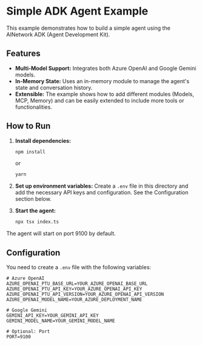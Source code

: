 # Simple ADK Agent Example

This example demonstrates how to build a simple agent using the AINetwork ADK (Agent Development Kit).

## Features

- **Multi-Model Support:** Integrates both Azure OpenAI and Google Gemini models.
- **In-Memory State:** Uses an in-memory module to manage the agent's state and conversation history.
- **Extensible:** The example shows how to add different modules (Models, MCP, Memory) and can be easily extended to include more tools or functionalities.

## How to Run

1.  **Install dependencies:**
    ```bash
    npm install
    ```
    or
    ```bash
    yarn
    ```

2.  **Set up environment variables:**
    Create a `.env` file in this directory and add the necessary API keys and configuration. See the Configuration section below.

3.  **Start the agent:**
    ```bash
    npx tsx index.ts
    ```

The agent will start on port 9100 by default.

## Configuration

You need to create a `.env` file with the following variables:

```env
# Azure OpenAI
AZURE_OPENAI_PTU_BASE_URL=YOUR_AZURE_OPENAI_BASE_URL
AZURE_OPENAI_PTU_API_KEY=YOUR_AZURE_OPENAI_API_KEY
AZURE_OPENAI_PTU_API_VERSION=YOUR_AZURE_OPENAI_API_VERSION
AZURE_OPENAI_MODEL_NAME=YOUR_AZURE_DEPLOYMENT_NAME

# Google Gemini
GEMINI_API_KEY=YOUR_GEMINI_API_KEY
GEMINI_MODEL_NAME=YOUR_GEMINI_MODEL_NAME

# Optional: Port
PORT=9100
```

